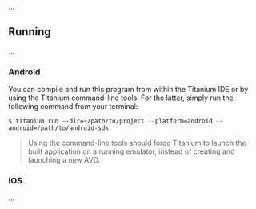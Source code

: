 ...

## Running

...

### Android

You can compile and run this program from within the Titanium IDE or by
using the Titanium command-line tools. For the latter, simply run the
following command from your terminal:

    $ titanium run --dir=~/path/to/project --platform=android --android=/path/to/android-sdk

> Using the command-line tools should force Titanium to launch the built
> application on a running emulator, instead of creating and launching a
> new AVD.

### iOS

...
